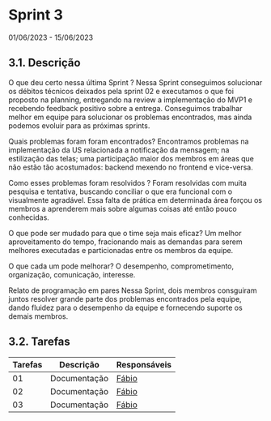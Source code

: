 # Sprint 3
01/06/2023 - 15/06/2023


## 3.1. Descrição
<!-- descrever de forma geral o objetivo da sprint -->

O que deu certo nessa última Sprint ?
Nessa Sprint conseguimos solucionar os débitos técnicos deixados pela sprint 02 e executamos o que foi proposto na planning, entregando na review a implementação do MVP1 e recebendo feedback positivo sobre a entrega. 
Conseguimos trabalhar melhor em equipe para solucionar os problemas encontrados, mas ainda podemos evoluir para as próximas sprints.


Quais problemas foram foram encontrados?
Encontramos problemas na implementação da US relacionada a notificação da mensagem; na estilização das telas; uma participação maior dos membros em áreas que não estão tão acostumados: backend mexendo no frontend e vice-versa.


Como esses problemas foram resolvidos ?
Foram resolvidas com muita pesquisa e tentativa, buscando conciliar o que era funcional com o visualmente agradável. Essa falta de prática em determinada área forçou os membros a aprenderem mais sobre algumas coisas até então pouco conhecidas.

O que pode ser mudado para que o time seja mais eficaz?
Um melhor aproveitamento do tempo, fracionando mais as demandas para serem melhores executadas e particionadas entre os membros da equipe.

O que cada um pode melhorar?
O desempenho, comprometimento, organização, comunicação, interesse.


Relato de programação em pares
Nessa Sprint, dois membros consguiram juntos resolver grande parte dos problemas encontrados pela equipe, dando fluidez para o desempenho da equipe e fornecendo suporte os demais membros.


## 3.2. Tarefas
<!-- descrever as issues que definimos para essa sprint e alocar um responsavel por ela -->
Tarefas | Descrição | Responsáveis
------ | --------- | -----------
01 | Documentação | [Fábio](https://github.com/fabioaletorres)
02 | Documentação | [Fábio](https://github.com/fabioaletorres)
03 | Documentação | [Fábio](https://github.com/fabioaletorres)
